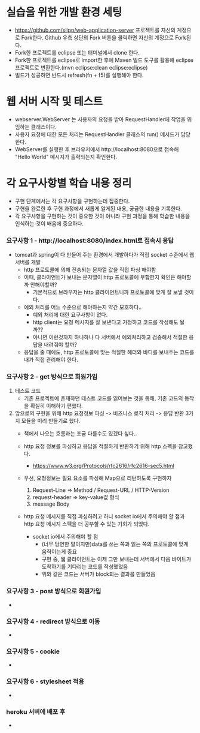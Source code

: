 # 실습을 위한 개발 환경 세팅
* https://github.com/slipp/web-application-server 프로젝트를 자신의 계정으로 Fork한다. Github 우측 상단의 Fork 버튼을 클릭하면 자신의 계정으로 Fork된다.
* Fork한 프로젝트를 eclipse 또는 터미널에서 clone 한다.
* Fork한 프로젝트를 eclipse로 import한 후에 Maven 빌드 도구를 활용해 eclipse 프로젝트로 변환한다.(mvn eclipse:clean eclipse:eclipse)
* 빌드가 성공하면 반드시 refresh(fn + f5)를 실행해야 한다.

# 웹 서버 시작 및 테스트
* webserver.WebServer 는 사용자의 요청을 받아 RequestHandler에 작업을 위임하는 클래스이다.
* 사용자 요청에 대한 모든 처리는 RequestHandler 클래스의 run() 메서드가 담당한다.
* WebServer를 실행한 후 브라우저에서 http://localhost:8080으로 접속해 "Hello World" 메시지가 출력되는지 확인한다.

# 각 요구사항별 학습 내용 정리
* 구현 단계에서는 각 요구사항을 구현하는데 집중한다. 
* 구현을 완료한 후 구현 과정에서 새롭게 알게된 내용, 궁금한 내용을 기록한다.
* 각 요구사항을 구현하는 것이 중요한 것이 아니라 구현 과정을 통해 학습한 내용을 인식하는 것이 배움에 중요하다. 

### 요구사항 1 - http://localhost:8080/index.html로 접속시 응답
* tomcat과 spring이 다 만들어 주는 환경에서 개발하다가 직접 socket 수준에서 웹 서버를 개발
    * http 프로토콜에 의해 전송되는 문자열 값을 직접 파싱 해야함
    * 이때, 클라이언트가 보내는 문자열이 http 프로토콜에 부합한지 확인은 해야할까 안해야할까?
        * 기본적으로 브라우저는 http 클라이언트니까 프로토콜에 맞게 잘 보낼 것이다.
    * 예외 처리를 어느 수준으로 해야하는지 약간 모호하다..
        * 예외 처리에 대한 요구사항이 없다.
        * http client는 요청 메시지를 잘 보낸다고 가정하고 코드를 작성해도 될까??
        * 아니면 이런것까지 하나하나 다 서버에서 예외처리하고 검증해서 적절한 응답을 내려줘야 할까?
    * 응답을 줄 때에도, http 프로토콜에 맞는 적절한 헤더와 바디를 보내주는 코드를 내가 직접 관리해야 한다.
    


### 요구사항 2 - get 방식으로 회원가입
1.  테스트 코드
    * 기존 프로젝트에 존재하던 테스트 코드를 읽어보는 것을 통해, 기존 코드의 동작을 확실히 이해하기 편했다.
2.  앞으로의 구현을 위해 http 요청정보 파싱 -> 비즈니스 로직 처리 -> 응답 반환 3가지 모듈을 미리 만들기로 했다.
    * 책에서 나오는 흐름과는 조금 다를수도 있겠다 싶다..
    * http 요청 정보를 파싱하고 응답을 적절하게 반환하기 위해 http 스펙을 참고했다.
        * https://www.w3.org/Protocols/rfc2616/rfc2616-sec5.html

    * 우선, 요청정보는 필요 요소를 파싱해 Map으로 리턴하도록 구현하자
        1.  Request-Line => Method / Request-URL / HTTP-Version
        2.  request-header => key-value값 형식
        3.  message Body
    * http 요청 메시지를 직접 파싱하려고 하니 socket io에서 주의해야 할 점과 http 요청 메시지 스펙을 더 공부할 수 있는 기회가 되었다.
        * socket io에서 주의해야 할 점
            * (너무 당연한 말이지만)data를 쓰는 쪽과 읽는 쪽의 프로토콜에 맞게 움직이는게 중요
            * 구현 중, 웹 클라이언트는 이제 그만 보내는데 서버에서 다음 바이트가 도착하기를 기다리는 코드를 작성했었음
            * 위와 같은 코드는 서버가 block되는 결과를 만들었음

### 요구사항 3 - post 방식으로 회원가입
* 

### 요구사항 4 - redirect 방식으로 이동
* 

### 요구사항 5 - cookie
* 

### 요구사항 6 - stylesheet 적용
* 

### heroku 서버에 배포 후
* 